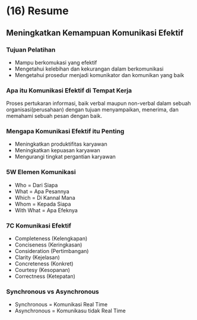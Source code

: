 # (16) Resume

## Meningkatkan Kemampuan Komunikasi Efektif

### Tujuan Pelatihan

- Mampu berkomukasi yang efektif
- Mengetahui kelebihan dan kekurangan dalam berkomunikasi
- Mengetahui prosedur menjadi komunikator dan komunikan yang baik

### Apa itu Komunikasi Efektif di Tempat Kerja

Proses pertukaran informasi, baik verbal maupun non-verbal dalam sebuah organisasi(perusahaan) dengan tujuan menyampaikan, menerima, dan memahami sebuah pesan dengan baik.

### Mengapa Komunikasi Efektif itu Penting

- Meningkatkan produktifitas karyawan
- Meningkatkan kepuasan karyawan
- Mengurangi tingkat pergantian karyawan

### 5W Elemen Komunikasi

- Who = Dari Siapa
- What = Apa Pesannya
- Which = Di Kannal Mana
- Whom = Kepada Siapa
- With What = Apa Efeknya

### 7C Komunikasi Efektif

- Completeness (Kelengkapan)
- Conciseness (Keringkasan)
- Consideration (Pertimbangan)
- Clarity (Kejelasan)
- Concreteness (Konkret)
- Courtesy (Kesopanan)
- Correctness (Ketepatan)

### Synchronous vs Asynchronous

- Synchronous = Komunikasi Real Time
- Asynchronous = Komunikasu tidak Real Time
